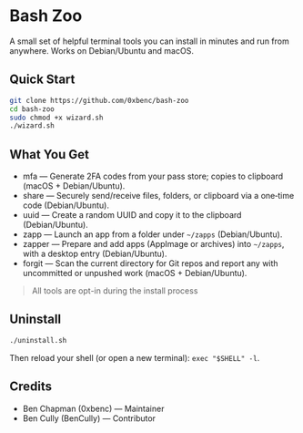 # Bash Zoo

A small set of helpful terminal tools you can install in minutes and run from anywhere. 
Works on Debian/Ubuntu and macOS.

## Quick Start
```bash
git clone https://github.com/0xbenc/bash-zoo
cd bash-zoo
sudo chmod +x wizard.sh
./wizard.sh
```

## What You Get

- mfa — Generate 2FA codes from your pass store; copies to clipboard (macOS + Debian/Ubuntu).
- share — Securely send/receive files, folders, or clipboard via a one‑time code (Debian/Ubuntu).
- uuid — Create a random UUID and copy it to the clipboard (Debian/Ubuntu).
- zapp — Launch an app from a folder under `~/zapps` (Debian/Ubuntu).
- zapper — Prepare and add apps (AppImage or archives) into `~/zapps`, with a desktop entry (Debian/Ubuntu).
- forgit — Scan the current directory for Git repos and report any with uncommitted or unpushed work (macOS + Debian/Ubuntu).

> All tools are opt-in during the install process

## Uninstall

```bash
./uninstall.sh
```

Then reload your shell (or open a new terminal): `exec "$SHELL" -l`.

## Credits

- Ben Chapman (0xbenc) — Maintainer
- Ben Cully (BenCully) — Contributor
